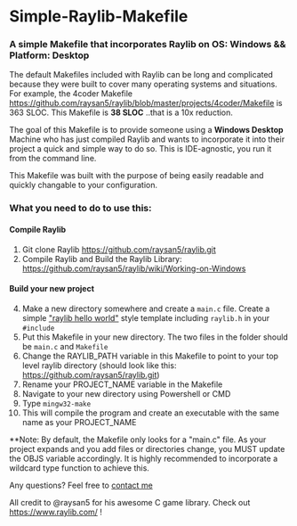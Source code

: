 # Simple-Raylib-Makefile
### A simple Makefile that incorporates Raylib on OS: Windows &amp;&amp; Platform: Desktop

The default Makefiles included with Raylib can be long and complicated because they were built to cover many operating systems and situations. For example, the 4coder Makefile https://github.com/raysan5/raylib/blob/master/projects/4coder/Makefile is 363 SLOC. This Makefile is **38 SLOC** ..that is a 10x reduction.

The goal of this Makefile is to provide someone using a **Windows Desktop** Machine who has just compiled Raylib and wants to incorporate it into their project a quick and simple way to do so. This is IDE-agnostic, you run it from the command line.

This Makefile was built with the purpose of being easily readable and quickly changable to your configuration.

### What you need to do to use this:
#### Compile Raylib
1. Git clone Raylib https://github.com/raysan5/raylib.git
2. Compile Raylib and Build the Raylib Library: https://github.com/raysan5/raylib/wiki/Working-on-Windows 

#### Build your new project
4. Make a new directory somewhere and create a `main.c` file. Create a simple ["raylib hello world"](https://gist.github.com/rfaile313/e44859c93ede2ce2a551b90d840e144b) style template including `raylib.h` in your `#include`
5. Put this Makefile in your new directory. The two files in the folder should be `main.c` and `Makefile`
6. Change the RAYLIB_PATH variable in this Makefile to point to your top level raylib directory (should look like this: https://github.com/raysan5/raylib.git)
7. Rename your PROJECT_NAME variable in the Makefile
8. Navigate to your new directory using Powershell or CMD
9. Type `mingw32-make`
10. This will compile the program and create an executable with the same name as your PROJECT_NAME

**Note: By default, the Makefile only looks for a "main.c" file. As your project expands and you add files or directories change, you MUST update the OBJS variable accordingly. It is highly recommended to incorporate a wildcard type function to achieve this. 

Any questions? Feel free to [contact me](https://rudyfaile.com/contact/)

All credit to @raysan5 for his awesome C game library. Check out https://www.raylib.com/ !

